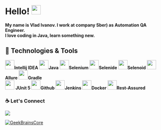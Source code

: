 # Hello! <img src="https://raw.githubusercontent.com/MartinHeinz/MartinHeinz/master/wave.gif" width="30px">

**My name is Vlad Ivanov. I work at company Sber) as Automation QA Engineer.**  
**I love coding in Java, learn something new.**

## 🔧 Technologies & Tools 
<img src="https://starchenkov.pro/qa-guru/img/skills/Intelij_IDEA.svg" width="30px">**Intellij IDEA** <img src="https://starchenkov.pro/qa-guru/img/skills/Java.svg" width="30px">**Java** <img src="https://starchenkov.pro/qa-guru/img/skills/Selenium.svg" width="30px">**Selenium** <img src="https://starchenkov.pro/qa-guru/img/skills/Selenide.svg" width="30px">**Selenide** <img src="https://starchenkov.pro/qa-guru/img/skills/Selenoid.svg" width="30px">**Selenoid** <img src="https://starchenkov.pro/qa-guru/img/skills/Allure_Report.svg" width="30px">**Allure** <img src="https://starchenkov.pro/qa-guru/img/skills/Gradle.svg" width="30px">**Gradle**   
<img src="https://starchenkov.pro/qa-guru/img/skills/JUnit5.svg" width="30px"> **JUnit 5 <img src="https://starchenkov.pro/qa-guru/img/skills/Github.svg" width="30px">Github <img src="https://starchenkov.pro/qa-guru/img/skills/Jenkins.svg" width="30px">Jenkins <img src="https://starchenkov.pro/qa-guru/img/skills/Docker.svg" width="30px">Docker <img src="https://starchenkov.pro/qa-guru/img/skills/Rest-Assured.svg" width="30px">Rest-Assured**

### :coffee: Let's Connect 
<p align="left">
	<a href="https://t.me/yennR"><img src="https://img.icons8.com/bubbles/50/000000/telegram-app.png" target="_blank"/></a>
</p>
<a href="https://github.com/ivanovvlad9626/GeekBrainsCore">
  <img align="center" src="https://github-readme-stats.anuraghazra1.vercel.app/api?username=ivanovvlad9626&show_icons=true&include_all_commits=true&theme=tokyonight&&count_private=true" alt="GeekBrainsCore" />
</a>
